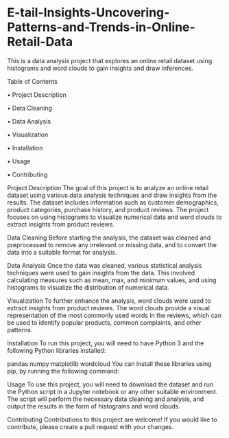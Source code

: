 # E-tail-Insights-Uncovering-Patterns-and-Trends-in-Online-Retail-Data

This is a data analysis project that explores an online retail dataset using histograms and word clouds to gain insights and draw inferences.

Table of Contents

• Project Description

• Data Cleaning

• Data Analysis

• Visualization

• Installation

• Usage

• Contributing

Project Description
The goal of this project is to analyze an online retail dataset using various data analysis techniques and draw insights from the results. The dataset includes information such as customer demographics, product categories, purchase history, and product reviews. The project focuses on using histograms to visualize numerical data and word clouds to extract insights from product reviews.

Data Cleaning
Before starting the analysis, the dataset was cleaned and preprocessed to remove any irrelevant or missing data, and to convert the data into a suitable format for analysis.

Data Analysis
Once the data was cleaned, various statistical analysis techniques were used to gain insights from the data. This involved calculating measures such as mean, max, and minimum values, and using histograms to visualize the distribution of numerical data.

Visualization
To further enhance the analysis, word clouds were used to extract insights from product reviews. The word clouds provide a visual representation of the most commonly used words in the reviews, which can be used to identify popular products, common complaints, and other patterns.

Installation
To run this project, you will need to have Python 3 and the following Python libraries installed:

pandas
numpy
matplotlib
wordcloud
You can install these libraries using pip, by running the following command:


Usage
To use this project, you will need to download the dataset and run the Python script in a Jupyter notebook or any other suitable environment. The script will perform the necessary data cleaning and analysis, and output the results in the form of histograms and word clouds.

Contributing
Contributions to this project are welcome! If you would like to contribute, please create a pull request with your changes.
